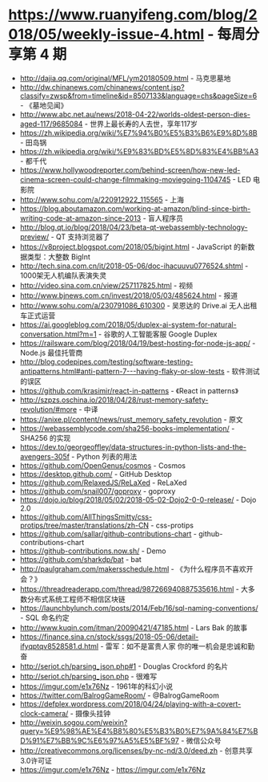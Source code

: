 # https://www.ruanyifeng.com/blog/2018/05/weekly-issue-4.html - 每周分享第 4 期

- http://dajia.qq.com/original/MFL/ym20180509.html - 马克思墓地
- http://dw.chinanews.com/chinanews/content.jsp?classify=zwsp&from=timeline&id=8507133&language=chs&pageSize=6 - 《墓地见闻》
- http://www.abc.net.au/news/2018-04-22/worlds-oldest-person-dies-aged-117/9685084 - 世界上最长寿的人去世，享年117岁
- https://zh.wikipedia.org/wiki/%E7%94%B0%E5%B3%B6%E9%8D%8B - 田岛锅
- https://zh.wikipedia.org/wiki/%E9%83%BD%E5%8D%83%E4%BB%A3 - 都千代
- https://www.hollywoodreporter.com/behind-screen/how-new-led-cinema-screen-could-change-filmmaking-moviegoing-1104745 - LED 电影院
- http://www.sohu.com/a/220912922_115565 - 上海
- https://blog.aboutamazon.com/working-at-amazon/blind-since-birth-writing-code-at-amazon-since-2013 - 盲人程序员
- http://blog.qt.io/blog/2018/04/23/beta-qt-webassembly-technology-preview/ - QT 支持浏览器了
- https://v8project.blogspot.com/2018/05/bigint.html - JavaScript 的新数据类型：大整数 BigInt
- http://tech.sina.com.cn/it/2018-05-06/doc-ihacuuvu0776524.shtml - 1000架无人机编队表演失灵
- http://video.sina.com.cn/view/257117825.html - 视频
- http://www.bjnews.com.cn/invest/2018/05/03/485624.html - 报道
- http://www.sohu.com/a/230791086_610300 - 吴恩达的 Drive.ai 无人出租车正式运营
- https://ai.googleblog.com/2018/05/duplex-ai-system-for-natural-conversation.html?m=1 - 谷歌的人工智能客服 Google Duplex
- https://railsware.com/blog/2018/04/19/best-hosting-for-node-js-app/ - Node.js 最佳托管商
- http://blog.codepipes.com/testing/software-testing-antipatterns.html#anti-pattern-7---having-flaky-or-slow-tests - 软件测试的误区
- https://github.com/krasimir/react-in-patterns - 《React in patterns》
- http://szpzs.oschina.io/2018/04/28/rust-memory-safety-revolution/#more - 中译
- https://anixe.pl/content/news/rust_memory_safety_revolution - 原文
- https://webassemblycode.com/sha256-books-implementation/ - SHA256 的实现
- https://dev.to/georgeoffley/data-structures-in-python-lists-and-the-avengers-305f - Python 列表的用法
- https://github.com/OpenGenus/cosmos - Cosmos
- https://desktop.github.com/ - GitHub Desktop
- https://github.com/RelaxedJS/ReLaXed - ReLaXed
- https://github.com/snail007/goproxy - goproxy
- https://dojo.io/blog/2018/05/02/2018-05-02-Dojo2-0-0-release/ - Dojo 2.0
- https://github.com/AllThingsSmitty/css-protips/tree/master/translations/zh-CN - css-protips
- https://github.com/sallar/github-contributions-chart - github-contributions-chart
- https://github-contributions.now.sh/ - Demo
- https://github.com/sharkdp/bat - bat
- http://paulgraham.com/makersschedule.html - 《为什么程序员不喜欢开会？》
- https://threadreaderapp.com/thread/987266940887535616.html - 大多数分布式系统工程师不相信区块链
- https://launchbylunch.com/posts/2014/Feb/16/sql-naming-conventions/ - SQL 命名约定
- http://www.kuqin.com/itman/20090421/47185.html - Lars Bak 的故事
- https://finance.sina.cn/stock/ssgs/2018-05-06/detail-ifyqptqv8528581.d.html - 雷军：如不是富贵人家 你的唯一机会是忠诚和勤奋
- http://seriot.ch/parsing_json.php#1 - Douglas Crockford 的名片
- http://seriot.ch/parsing_json.php - 很难写
- https://imgur.com/e1x76Nz - 1961年的科幻小说
- https://twitter.com/BalrogGameRoom/ - @BalrogGameRoom
- https://defplex.wordpress.com/2018/04/24/playing-with-a-covert-clock-camera/ - 摄像头挂钟
- http://weixin.sogou.com/weixin?query=%E9%98%AE%E4%B8%80%E5%B3%B0%E7%9A%84%E7%BD%91%E7%BB%9C%E6%97%A5%E5%BF%97 - 微信公众号
- http://creativecommons.org/licenses/by-nc-nd/3.0/deed.zh - 创意共享3.0许可证
- https://imgur.com/e1x76Nz - https://imgur.com/e1x76Nz